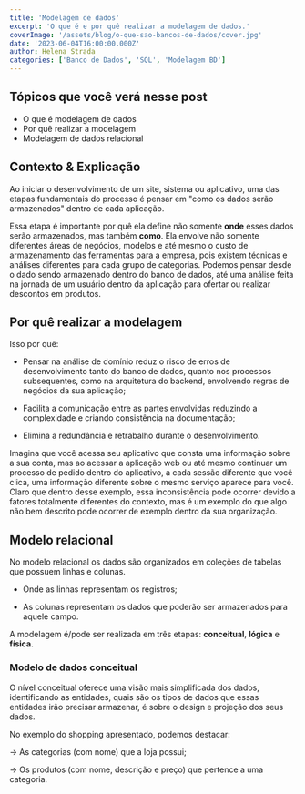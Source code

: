 ```yaml
---
title: 'Modelagem de dados'
excerpt: 'O que é e por quê realizar a modelagem de dados.'
coverImage: '/assets/blog/o-que-sao-bancos-de-dados/cover.jpg'
date: '2023-06-04T16:00:00.000Z'
author: Helena Strada
categories: ['Banco de Dados', 'SQL', 'Modelagem BD']
---
```


## Tópicos que você verá nesse post

- O que é modelagem de dados
- Por quê realizar a modelagem
- Modelagem de dados relacional

## Contexto & Explicação

Ao iniciar o desenvolvimento de um site, sistema ou aplicativo, uma das etapas fundamentais do processo é pensar em "como os dados serão armazenados" dentro de cada aplicação.

Essa etapa é importante por quê ela define não somente **onde** esses dados serão armazenados, mas também **como**. Ela envolve não somente diferentes áreas de negócios, modelos e até mesmo o custo de armazenamento das ferramentas para a empresa, pois existem técnicas e análises diferentes para cada grupo de categorias. Podemos pensar desde o dado sendo armazenado dentro do banco de dados, até uma análise feita na jornada de um usuário dentro da aplicação para ofertar ou realizar descontos em produtos.

## Por quê realizar a modelagem

Isso por quê:

- Pensar na análise de domínio reduz o risco de erros de desenvolvimento tanto do banco de dados, quanto nos processos subsequentes, como na arquitetura do backend, envolvendo regras de negócios da sua aplicação;

- Facilita a comunicação entre as partes envolvidas reduzindo a complexidade e criando consistência na documentação;

- Elimina a redundância e retrabalho durante o desenvolvimento.

Imagina que você acessa seu aplicativo que consta uma informação sobre a sua conta, mas ao acessar a aplicação web ou até mesmo continuar um processo de pedido dentro do aplicativo, a cada sessão diferente que você clica, uma informação diferente sobre o mesmo serviço aparece para você. Claro que dentro desse exemplo, essa inconsistência pode ocorrer devido a fatores totalmente diferentes do contexto, mas é um exemplo do que algo não bem descrito pode ocorrer de exemplo dentro da sua organização.

## Modelo relacional

No modelo relacional os dados são organizados em coleções de tabelas que possuem linhas e colunas.

- Onde as linhas representam os registros;

- As colunas representam os dados que poderão ser armazenados para aquele campo.

A modelagem é/pode ser realizada em três etapas: **conceitual**, **lógica** e **física**.

### Modelo de dados conceitual

O nível conceitual oferece uma visão mais simplificada dos dados, identificando as entidades, quais são os tipos de dados que essas entidades irão precisar armazenar, é sobre o design e projeção dos seus dados.

No exemplo do shopping apresentado, podemos destacar:

-> As categorias (com nome) que a loja possui;

-> Os produtos (com nome, descrição e preço) que pertence a uma categoria.
